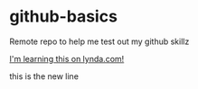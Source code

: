 # github-basics
Remote repo to help me test out my github skillz

[I'm learning this on lynda.com!](http://www.lynda.com)

this is the new line
